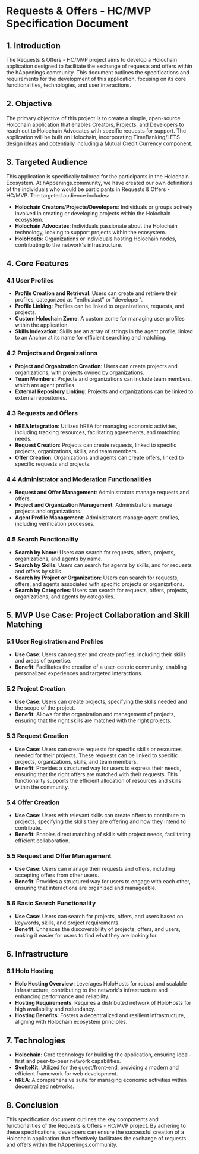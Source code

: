 # Requests & Offers - HC/MVP Specification Document

##   1. Introduction

The Requests & Offers - HC/MVP project aims to develop a Holochain application designed to facilitate the exchange of requests and offers within the hAppenings.community. This document outlines the specifications and requirements for the development of this application, focusing on its core functionalities, technologies, and user interactions.

##   2. Objective

The primary objective of this project is to create a simple, open-source Holochain application that enables Creators, Projects, and Developers to reach out to Holochain Advocates with specific requests for support. The application will be built on Holochain, incorporating TimeBanking/LETS design ideas and potentially including a Mutual Credit Currency component.

##   3. Targeted Audience

This application is specifically tailored for the participants in the Holochain Ecosystem. At hAppenings.community, we have created our own definitions of the individuals who would be participants in Requests & Offers - HC/MVP. The targeted audience includes:

- **Holochain Creators/Projects/Developers**: Individuals or groups actively involved in creating or developing projects within the Holochain ecosystem.
- **Holochain Advocates**: Individuals passionate about the Holochain technology, looking to support projects within the ecosystem.
- **HoloHosts**: Organizations or individuals hosting Holochain nodes, contributing to the network's infrastructure.

##   4. Core Features

###   4.1 User Profiles

- **Profile Creation and Retrieval**: Users can create and retrieve their profiles, categorized as "enthusiast" or "developer".
- **Profile Linking**: Profiles can be linked to organizations, requests, and projects.
- **Custom Holochain Zome**: A custom zome for managing user profiles within the application.
- **Skills Indexation**: Skills are an array of strings in the agent profile, linked to an Anchor at its name for efficient searching and matching.

###   4.2 Projects and Organizations

- **Project and Organization Creation**: Users can create projects and organizations, with projects owned by organizations.
- **Team Members**: Projects and organizations can include team members, which are agent profiles.
- **External Repository Linking**: Projects and organizations can be linked to external repositories.

###   4.3 Requests and Offers

- **hREA Integration**: Utilizes hREA for managing economic activities, including tracking resources, facilitating agreements, and matching needs.
- **Request Creation**: Projects can create requests, linked to specific projects, organizations, skills, and team members.
- **Offer Creation**: Organizations and agents can create offers, linked to specific requests and projects.

###   4.4 Administrator and Moderation Functionalities

- **Request and Offer Management**: Administrators manage requests and offers.
- **Project and Organization Management**: Administrators manage projects and organizations.
- **Agent Profile Management**: Administrators manage agent profiles, including verification processes.

###   4.5 Search Functionality

- **Search by Name**: Users can search for requests, offers, projects, organizations, and agents by name.
- **Search by Skills**: Users can search for agents by skills, and for requests and offers by skills.
- **Search by Project or Organization**: Users can search for requests, offers, and agents associated with specific projects or organizations.
- **Search by Categories**: Users can search for requests, offers, projects, organizations, and agents by categories.

##   5. MVP Use Case: Project Collaboration and Skill Matching

###   5.1 User Registration and Profiles

- **Use Case**: Users can register and create profiles, including their skills and areas of expertise.
- **Benefit**: Facilitates the creation of a user-centric community, enabling personalized experiences and targeted interactions.

###   5.2 Project Creation

- **Use Case**: Users can create projects, specifying the skills needed and the scope of the project.
- **Benefit**: Allows for the organization and management of projects, ensuring that the right skills are matched with the right projects.

###   5.3 Request Creation

- **Use Case**: Users can create requests for specific skills or resources needed for their projects. These requests can be linked to specific projects, organizations, skills, and team members.
- **Benefit**: Provides a structured way for users to express their needs, ensuring that the right offers are matched with their requests. This functionality supports the efficient allocation of resources and skills within the community.

###   5.4 Offer Creation

- **Use Case**: Users with relevant skills can create offers to contribute to projects, specifying the skills they are offering and how they intend to contribute.
- **Benefit**: Enables direct matching of skills with project needs, facilitating efficient collaboration.

###   5.5 Request and Offer Management

- **Use Case**: Users can manage their requests and offers, including accepting offers from other users.
- **Benefit**: Provides a structured way for users to engage with each other, ensuring that interactions are organized and manageable.

###   5.6 Basic Search Functionality

- **Use Case**: Users can search for projects, offers, and users based on keywords, skills, and project requirements.
- **Benefit**: Enhances the discoverability of projects, offers, and users, making it easier for users to find what they are looking for.


##   6. Infrastructure

###   6.1 Holo Hosting

- **Holo Hosting Overview**: Leverages HoloHosts for robust and scalable infrastructure, contributing to the network's infrastructure and enhancing performance and reliability.
- **Hosting Requirements**: Requires a distributed network of HoloHosts for high availability and redundancy.
- **Hosting Benefits**: Fosters a decentralized and resilient infrastructure, aligning with Holochain ecosystem principles.

##   7. Technologies

- **Holochain**: Core technology for building the application, ensuring local-first and peer-to-peer network capabilities.
- **SvelteKit**: Utilized for the guest/front-end, providing a modern and efficient framework for web development.
- **hREA**: A comprehensive suite for managing economic activities within decentralized networks.

##   8. Conclusion

This specification document outlines the key components and functionalities of the Requests & Offers - HC/MVP project. By adhering to these specifications, developers can ensure the successful creation of a Holochain application that effectively facilitates the exchange of requests and offers within the hAppenings.community.
